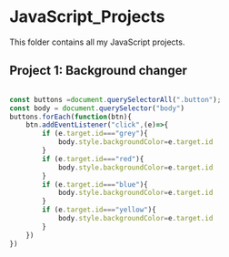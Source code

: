 # JavaScript_Projects
This folder contains all my JavaScript projects.

## Project 1: Background changer
```JavaScript

const buttons =document.querySelectorAll(".button");
const body = document.querySelector("body")
buttons.forEach(function(btn){
    btn.addEventListener("click",(e)=>{
        if (e.target.id==="grey"){
            body.style.backgroundColor=e.target.id
        }
        if (e.target.id==="red"){
            body.style.backgroundColor=e.target.id
        }
        if (e.target.id==="blue"){
            body.style.backgroundColor=e.target.id
        }
        if (e.target.id==="yellow"){
            body.style.backgroundColor=e.target.id
        }
    })
})
```
